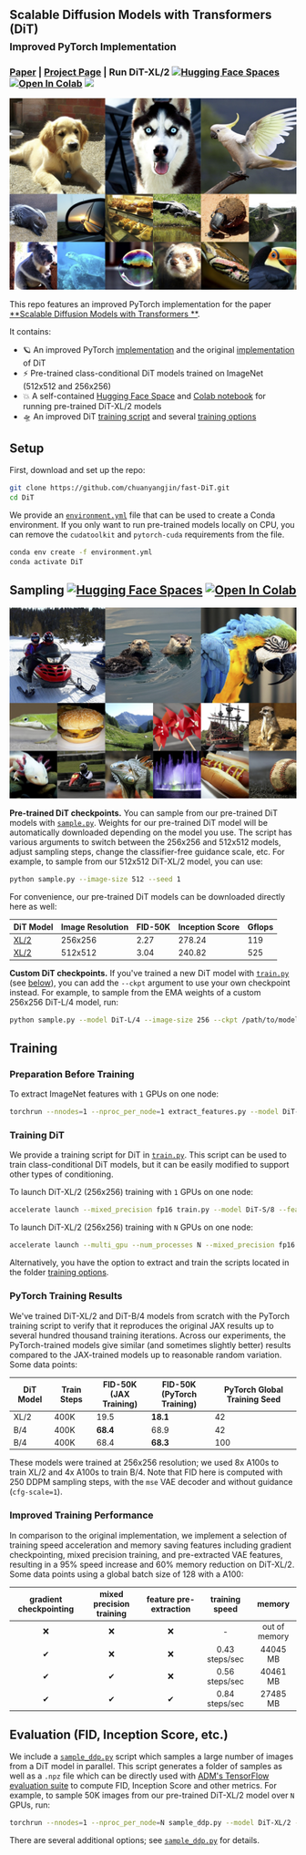 ## Scalable Diffusion Models with Transformers (DiT)<br><sub>Improved PyTorch Implementation</sub>

### [Paper](http://arxiv.org/abs/2212.09748) | [Project Page](https://www.wpeebles.com/DiT) | Run DiT-XL/2 [![Hugging Face Spaces](https://img.shields.io/badge/%F0%9F%A4%97%20Hugging%20Face-Spaces-blue)](https://huggingface.co/spaces/wpeebles/DiT) [![Open In Colab](https://colab.research.google.com/assets/colab-badge.svg)](http://colab.research.google.com/github/facebookresearch/DiT/blob/main/run_DiT.ipynb) <a href="https://replicate.com/arielreplicate/scalable_diffusion_with_transformers"><img src="https://replicate.com/arielreplicate/scalable_diffusion_with_transformers/badge"></a>

![DiT samples](visuals/sample_grid_0.png)

This repo features an improved PyTorch implementation for the paper [**Scalable Diffusion Models with Transformers
**](https://www.wpeebles.com/DiT).

It contains:

* 🪐 An improved PyTorch [implementation](models.py) and the original [implementation](train_options/models_original.py)
  of DiT
* ⚡️ Pre-trained class-conditional DiT models trained on ImageNet (512x512 and 256x256)
* 💥 A self-contained [Hugging Face Space](https://huggingface.co/spaces/wpeebles/DiT)
  and [Colab notebook](http://colab.research.google.com/github/facebookresearch/DiT/blob/main/run_DiT.ipynb) for running
  pre-trained DiT-XL/2 models
* 🛸 An improved DiT [training script](train.py) and several [training options](train_options)

## Setup

First, download and set up the repo:

```bash
git clone https://github.com/chuanyangjin/fast-DiT.git
cd DiT
```

We provide an [`environment.yml`](environment.yml) file that can be used to create a Conda environment. If you only want
to run pre-trained models locally on CPU, you can remove the `cudatoolkit` and `pytorch-cuda` requirements from the
file.

```bash
conda env create -f environment.yml
conda activate DiT
```

## Sampling [![Hugging Face Spaces](https://img.shields.io/badge/%F0%9F%A4%97%20Hugging%20Face-Spaces-blue)](https://huggingface.co/spaces/wpeebles/DiT) [![Open In Colab](https://colab.research.google.com/assets/colab-badge.svg)](http://colab.research.google.com/github/facebookresearch/DiT/blob/main/run_DiT.ipynb)

![More DiT samples](visuals/sample_grid_1.png)

**Pre-trained DiT checkpoints.** You can sample from our pre-trained DiT models with [`sample.py`](sample.py). Weights
for our pre-trained DiT model will be
automatically downloaded depending on the model you use. The script has various arguments to switch between the 256x256
and 512x512 models, adjust sampling steps, change the classifier-free guidance scale, etc. For example, to sample from
our 512x512 DiT-XL/2 model, you can use:

```bash
python sample.py --image-size 512 --seed 1
```

For convenience, our pre-trained DiT models can be downloaded directly here as well:

| DiT Model                                                             | Image Resolution | FID-50K | Inception Score | Gflops | 
|-----------------------------------------------------------------------|------------------|---------|-----------------|--------|
| [XL/2](https://dl.fbaipublicfiles.com/DiT/models/DiT-XL-2-256x256.pt) | 256x256          | 2.27    | 278.24          | 119    |
| [XL/2](https://dl.fbaipublicfiles.com/DiT/models/DiT-XL-2-512x512.pt) | 512x512          | 3.04    | 240.82          | 525    |

**Custom DiT checkpoints.** If you've trained a new DiT model with [`train.py`](train.py) (see [below](#training-dit)),
you can add the `--ckpt`
argument to use your own checkpoint instead. For example, to sample from the EMA weights of a custom
256x256 DiT-L/4 model, run:

```bash
python sample.py --model DiT-L/4 --image-size 256 --ckpt /path/to/model.pt
```

## Training

### Preparation Before Training

To extract ImageNet features with `1` GPUs on one node:

```bash
torchrun --nnodes=1 --nproc_per_node=1 extract_features.py --model DiT-S/8 --data-path ~/repo/imagenet-val --features-path ./features
```

### Training DiT

We provide a training script for DiT in [`train.py`](train.py). This script can be used to train class-conditional
DiT models, but it can be easily modified to support other types of conditioning.

To launch DiT-XL/2 (256x256) training with `1` GPUs on one node:

```bash
accelerate launch --mixed_precision fp16 train.py --model DiT-S/8 --features-path ~/repo/DIT/features
```

To launch DiT-XL/2 (256x256) training with `N` GPUs on one node:

```bash
accelerate launch --multi_gpu --num_processes N --mixed_precision fp16 train.py --model DiT-XL/2 --features-path /path/to/store/features
```

Alternatively, you have the option to extract and train the scripts located in the
folder [training options](train_options).

### PyTorch Training Results

We've trained DiT-XL/2 and DiT-B/4 models from scratch with the PyTorch training script
to verify that it reproduces the original JAX results up to several hundred thousand training iterations. Across our
experiments, the PyTorch-trained models give
similar (and sometimes slightly better) results compared to the JAX-trained models up to reasonable random variation.
Some data points:

| DiT Model | Train Steps | FID-50K<br> (JAX Training) | FID-50K<br> (PyTorch Training) | PyTorch Global Training Seed |
|-----------|-------------|----------------------------|--------------------------------|------------------------------|
| XL/2      | 400K        | 19.5                       | **18.1**                       | 42                           |
| B/4       | 400K        | **68.4**                   | 68.9                           | 42                           |
| B/4       | 400K        | 68.4                       | **68.3**                       | 100                          |

These models were trained at 256x256 resolution; we used 8x A100s to train XL/2 and 4x A100s to train B/4. Note that FID
here is computed with 250 DDPM sampling steps, with the `mse` VAE decoder and without guidance (`cfg-scale=1`).

### Improved Training Performance

In comparison to the original implementation, we implement a selection of training speed acceleration and memory saving
features including gradient checkpointing, mixed precision training, and pre-extracted VAE features, resulting in a 95%
speed increase and 60% memory reduction on DiT-XL/2. Some data points using a global batch size of 128 with a A100:

| gradient checkpointing | mixed precision training | feature pre-extraction | training speed |    memory     |
|:----------------------:|:------------------------:|:----------------------:|:--------------:|:-------------:|
|           ❌            |            ❌             |           ❌            |       -        | out of memory |
|           ✔            |            ❌             |           ❌            | 0.43 steps/sec |   44045 MB    |
|           ✔            |            ✔             |           ❌            | 0.56 steps/sec |   40461 MB    |
|           ✔            |            ✔             |           ✔            | 0.84 steps/sec |   27485 MB    |

## Evaluation (FID, Inception Score, etc.)

We include a [`sample_ddp.py`](sample_ddp.py) script which samples a large number of images from a DiT model in
parallel. This script
generates a folder of samples as well as a `.npz` file which can be directly used with [ADM's TensorFlow
evaluation suite](https://github.com/openai/guided-diffusion/tree/main/evaluations) to compute FID, Inception Score and
other metrics. For example, to sample 50K images from our pre-trained DiT-XL/2 model over `N` GPUs, run:

```bash
torchrun --nnodes=1 --nproc_per_node=N sample_ddp.py --model DiT-XL/2 --num-fid-samples 50000
```

There are several additional options; see [`sample_ddp.py`](sample_ddp.py) for details.
